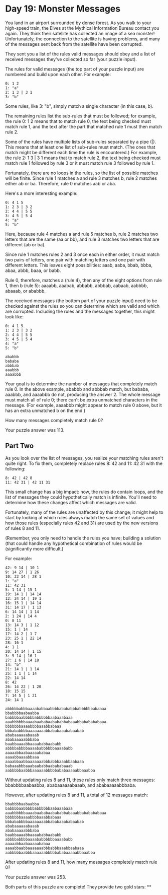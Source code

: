 Day 19: Monster Messages
========================

You land in an airport surrounded by dense forest. As you walk to your
high-speed train, the Elves at the Mythical Information Bureau contact you
again. They think their satellite has collected an image of a sea monster!
Unfortunately, the connection to the satellite is having problems, and many of
the messages sent back from the satellite have been corrupted.

They sent you a list of the rules valid messages should obey and a list of
received messages they've collected so far (your puzzle input).

The rules for valid messages (the top part of your puzzle input) are numbered
and build upon each other. For example:

	0: 1 2
	1: "a"
	2: 1 3 | 3 1
	3: "b"

Some rules, like 3: "b", simply match a single character (in this case, b).

The remaining rules list the sub-rules that must be followed; for example, the
rule 0: 1 2 means that to match rule 0, the text being checked must match rule
1, and the text after the part that matched rule 1 must then match rule 2.

Some of the rules have multiple lists of sub-rules separated by a pipe (|).
This means that at least one list of sub-rules must match. (The ones that
match might be different each time the rule is encountered.) For example, the
rule 2: 1 3 | 3 1 means that to match rule 2, the text being checked must
match rule 1 followed by rule 3 or it must match rule 3 followed by rule 1.

Fortunately, there are no loops in the rules, so the list of possible matches
will be finite. Since rule 1 matches a and rule 3 matches b, rule 2 matches
either ab or ba. Therefore, rule 0 matches aab or aba.

Here's a more interesting example:

	0: 4 1 5
	1: 2 3 | 3 2
	2: 4 4 | 5 5
	3: 4 5 | 5 4
	4: "a"
	5: "b"

Here, because rule 4 matches a and rule 5 matches b, rule 2 matches two
letters that are the same (aa or bb), and rule 3 matches two letters that are
different (ab or ba).

Since rule 1 matches rules 2 and 3 once each in either order, it must match
two pairs of letters, one pair with matching letters and one pair with
different letters. This leaves eight possibilities: aaab, aaba, bbab, bbba,
abaa, abbb, baaa, or babb.

Rule 0, therefore, matches a (rule 4), then any of the eight options from rule
1, then b (rule 5): aaaabb, aaabab, abbabb, abbbab, aabaab, aabbbb, abaaab, or
ababbb.

The received messages (the bottom part of your puzzle input) need to be
checked against the rules so you can determine which are valid and which are
corrupted. Including the rules and the messages together, this might look
like:

	0: 4 1 5
	1: 2 3 | 3 2
	2: 4 4 | 5 5
	3: 4 5 | 5 4
	4: "a"
	5: "b"

	ababbb
	bababa
	abbbab
	aaabbb
	aaaabbb

Your goal is to determine the number of messages that completely match rule 0.
In the above example, ababbb and abbbab match, but bababa, aaabbb, and aaaabbb
do not, producing the answer 2. The whole message must match all of rule 0;
there can't be extra unmatched characters in the message. (For example,
aaaabbb might appear to match rule 0 above, but it has an extra unmatched b on
the end.)

How many messages completely match rule 0?

Your puzzle answer was 113.

Part Two 
--------

As you look over the list of messages, you realize your matching rules aren't
quite right. To fix them, completely replace rules 8: 42 and 11: 42 31 with
the following:

	8: 42 | 42 8
	11: 42 31 | 42 11 31

This small change has a big impact: now, the rules do contain loops, and the
list of messages they could hypothetically match is infinite. You'll need to
determine how these changes affect which messages are valid.

Fortunately, many of the rules are unaffected by this change; it might help to
start by looking at which rules always match the same set of values and how
those rules (especially rules 42 and 31) are used by the new versions of rules
8 and 11.

(Remember, you only need to handle the rules you have; building a solution
(that could handle any hypothetical combination of rules would be
(significantly more difficult.)

For example:

	42: 9 14 | 10 1
	9: 14 27 | 1 26
	10: 23 14 | 28 1
	1: "a"
	11: 42 31
	5: 1 14 | 15 1
	19: 14 1 | 14 14
	12: 24 14 | 19 1
	16: 15 1 | 14 14
	31: 14 17 | 1 13
	6: 14 14 | 1 14
	2: 1 24 | 14 4
	0: 8 11
	13: 14 3 | 1 12
	15: 1 | 14
	17: 14 2 | 1 7
	23: 25 1 | 22 14
	28: 16 1
	4: 1 1
	20: 14 14 | 1 15
	3: 5 14 | 16 1
	27: 1 6 | 14 18
	14: "b"
	21: 14 1 | 1 14
	25: 1 1 | 1 14
	22: 14 14
	8: 42
	26: 14 22 | 1 20
	18: 15 15
	7: 14 5 | 1 21
	24: 14 1

	abbbbbabbbaaaababbaabbbbabababbbabbbbbbabaaaa
	bbabbbbaabaabba
	babbbbaabbbbbabbbbbbaabaaabaaa
	aaabbbbbbaaaabaababaabababbabaaabbababababaaa
	bbbbbbbaaaabbbbaaabbabaaa
	bbbababbbbaaaaaaaabbababaaababaabab
	ababaaaaaabaaab
	ababaaaaabbbaba
	baabbaaaabbaaaababbaababb
	abbbbabbbbaaaababbbbbbaaaababb
	aaaaabbaabaaaaababaa
	aaaabbaaaabbaaa
	aaaabbaabbaaaaaaabbbabbbaaabbaabaaa
	babaaabbbaaabaababbaabababaaab
	aabbbbbaabbbaaaaaabbbbbababaaaaabbaaabba

Without updating rules 8 and 11, these rules only match three messages:
bbabbbbaabaabba, ababaaaaaabaaab, and ababaaaaabbbaba.

However, after updating rules 8 and 11, a total of 12 messages match:

	bbabbbbaabaabba
	babbbbaabbbbbabbbbbbaabaaabaaa
	aaabbbbbbaaaabaababaabababbabaaabbababababaaa
	bbbbbbbaaaabbbbaaabbabaaa
	bbbababbbbaaaaaaaabbababaaababaabab
	ababaaaaaabaaab
	ababaaaaabbbaba
	baabbaaaabbaaaababbaababb
	abbbbabbbbaaaababbbbbbaaaababb
	aaaaabbaabaaaaababaa
	aaaabbaabbaaaaaaabbbabbbaaabbaabaaa
	aabbbbbaabbbaaaaaabbbbbababaaaaabbaaabba

After updating rules 8 and 11, how many messages completely match rule 0?

Your puzzle answer was 253.

Both parts of this puzzle are complete! They provide two gold stars: **
